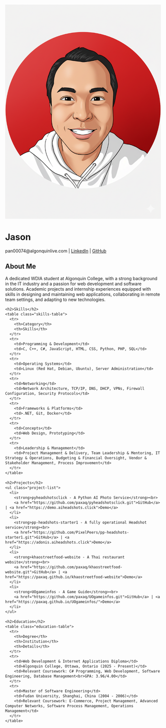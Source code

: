 <div class="container">
  <div class="avatar-container">
    <img src="assets/avatar.png" alt="Jason" class="avatar"/>
  </div>

  <div class="header-container">
    <h1>Jason</h1>
    <p> pan00074@algonquinlive.com | <a href="https://www.linkedin.com/in/paxaq/">LinkedIn</a> | <a href="https://github.com/paxaq">GitHub</a></p>
  </div>

  <div class="content-container">
    <h2>About Me</h2>
    <p>A dedicated WDIA student at Algonquin College, with a strong background in the IT industry and a passion for web development and software solutions. Academic projects and internship experiences equipped with skills in designing and maintaining web applications, collaborating in remote team settings, and adapting to new technologies.</p>

    <h2>Skills</h2>
    <table class="skills-table">
      <tr>
        <th>Category</th>
        <th>Skills</th>
      </tr>
      <tr>
        <td>Programming & Development</td>
        <td>C, C++, C#, JavaScript, HTML, CSS, Python, PHP, SQL</td>
      </tr>
      <tr>
        <td>Operating Systems</td>
        <td>Linux (Red Hat, Debian, Ubuntu), Server Administration</td>
      </tr>
      <tr>
        <td>Networking</td>
        <td>Network Architecture, TCP/IP, DNS, DHCP, VPNs, Firewall Configuration, Security Protocols</td>
      </tr>
      <tr>
        <td>Frameworks & Platforms</td>
        <td>.NET, Git, Docker</td>
      </tr>
      <tr>
        <td>Concepts</td>
        <td>Web Design, Prototyping</td>
      </tr>
      <tr>
        <td>Leadership & Management</td>
        <td>Project Management & Delivery, Team Leadership & Mentoring, IT Strategy & Operations, Budgeting & Financial Oversight, Vendor & Stakeholder Management, Process Improvement</td>
      </tr>
    </table>

    <h2>Projects</h2>
    <ul class="project-list">
      <li>
        <strong>pyheadshotsclick - A Python AI Photo Service</strong><br>
        <a href="https://github.com/paxaq/pyheadshotsclick.git">GitHub</a> | <a href="https://demo.aiheadshots.click">Demo</a>
      </li>
      <li>
        <strong>pp-headshots-starter1 - A fully operational Headshot service</strong><br>
        <a href="https://github.com/PixelPeers/pp-headshots-starter1.git">GitHub</a> | <a href="https://adonis.aiheadshots.click">Demo</a>
      </li>
      <li>
        <strong>khaostreetfood-website - A Thai restaurant website</strong><br>
        <a href="https://github.com/paxaq/khaostreetfood-website.git">GitHub</a> | <a href="https://paxaq.github.io/khaostreetfood-website">Demo</a>
      </li>
      <li>
        <strong>UOgameinfos - A Game Guide</strong><br>
        <a href="https://github.com/paxaq/UOgameinfos.git">GitHub</a> | <a href="https://paxaq.github.io/UOgameinfos/">Demo</a>
      </li>
    </ul>

    <h2>Education</h2>
    <table class="education-table">
      <tr>
        <th>Degree</th>
        <th>Institution</th>
        <th>Details</th>
      </tr>
      <tr>
        <td>Web Development & Internet Applications Diploma</td>
        <td>Algonquin College, Ottawa, Ontario (2025 - Present)</td>
        <td>Relevant Coursework: C# Programming, Web Development, Software Engineering, Database Management<br>GPA: 3.96/4.00</td>
      </tr>
      <tr>
        <td>Master of Software Engineering</td>
        <td>Fudan University, Shanghai, China (2004 - 2006)</td>
        <td>Relevant Coursework: E-Commerce, Project Management, Advanced Computer Networks, Software Process Management, Operations Management</td>
      </tr>
    </table>
  </div>
</div>
